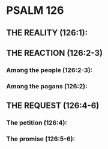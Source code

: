 ---
---
# PSALM 126 
## THE REALITY (126:1): 
## THE REACTION (126:2-3) 
###  Among the people (126:2-3): 
###  Among the pagans (126:2): 
## THE REQUEST (126:4-6) 
###  The petition (126:4): 
###  The promise (126:5-6): 
